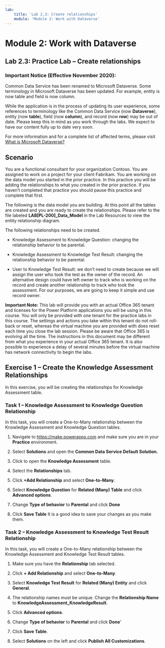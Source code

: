 ```yaml
---
lab:
    title: 'Lab 2.3: Create relationships'
    module: 'Module 2: Work with Dataverse'
---
```


Module 2: Work with Dataverse
====================

## Lab 2.3: Practice Lab – Create relationships

### Important Notice (Effective November 2020):
Common Data Service has been renamed to Microsoft Dataverse. Some terminology in Microsoft Dataverse has been updated. For example, entity is now table and field is now column. 

While the application is in the process of updating its user experience, some references to terminology like the Common Data Service (now **Dataverse**), entity (now **table**), field (now **column**), and record (now **row**) may be out of date. Please keep this in mind as you work through the labs. We expect to have our content fully up to date very soon. 

For more information and for a complete list of affected terms, please visit [What is Microsoft Dataverse?](https://docs.microsoft.com/en-us/powerapps/maker/common-data-service/data-platform-intro#terminology-updates)

Scenario
--------

You are a functional consultant for your organization Contoso. You are assigned
to work on a project for your client Fabrikam. You are working on the data model
you started in the prior practice. In this practice you will be adding the
relationships to what you created in the prior practice. If you haven’t
completed that practice you should pause this practice and complete that first.

The following is the data model you are building. At this point all the tables
are created and you are ready to create the relationships. Please refer to the
file labeled **LAB[PL-200]_Data_Model** in the Lab Resources to view the entity
relationship diagram.

The following relationships need to be created.

- Knowledge Assessment to Knowledge Question: changing the relationship
    behavior to be parental.

- Knowledge Assessment to Knowledge Test Result: changing the relationship
    behavior to be parental.

- User to Knowledge Test Result: we don’t need to create because we will assign
    the user who took the test as the owner of the record. An alternative design
    could have left owner to track who is working on the record and create
    another relationship to track who took the assessment. For our purposes, we
    are going to keep it simple and use record owner.

**Important Note:** This lab will provide you with an actual Office 365 tenant
and licenses for the Power Platform applications you will be using in this
course. You will only be provided with one tenant for the practice labs in this
course. The settings and actions you take within this tenant do not roll-back or
reset, whereas the virtual machine you are provided with does reset each time
you close the lab session. Please be aware that Office 365 is evolving all the
time. The instructions in this document may be different from what you
experience in your actual Office 365 tenant. It is also possible to experience a
delay of several minutes before the virtual machine has network connectivity to
begin the labs.

## Exercise 1 – Create the Knowledge Assessment Relationships

In this exercise, you will be creating the relationships for Knowledge
Assessment table.

### Task 1 – Knowledge Assessment to Knowledge Question Relationship

In this task, you will create a One-to-Many relationship between the Knowledge
Assessment and Knowledge Question tables.

1.  Navigate to <https://make.powerapps.com> and make
    sure you are in your **Practice** environment.

2.  Select **Solutions** and open the **Common Data Service Default Solution.**

3.  Click to open the **Knowledge Assessment** table.

4.  Select the **Relationships** tab.

5.  Click **+Add Relationship** and select **One-to-Many**.

6.  Select **Knowledge Question** for **Related (Many) Table** and click
    **Advanced options**.

7.  Change **Type of behavior** to **Parental** and click **Done**

8.  Click **Save Table** It is a good idea to save your changes as you make
    them.

### Task 2 – Knowledge Assessment to Knowledge Test Result Relationship

In this task, you will create a One-to-Many relationship between the Knowledge
Assessment and Knowledge Test Result tables.

1.  Make sure you have the **Relationship** tab selected.

2.  Click **+ Add Relationship** and select **One-to-Many**.

3.  Select **Knowledge Test Result** for **Related (Many) Entity** and click
    **General**.

4.  The relationship names must be unique. Change the **Relationship Name** to
    **KnowledgeAssessment_KnowledgeResult**.

5.  Click **Advanced options**.

6.  Change **Type of behavior** to **Parental** and click **Done**'

7.  Click **Save Table**.

8.  Select **Solutions** on the left and click **Publish All Customizations**.
